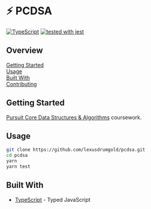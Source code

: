 # :zap: PCDSA

[![TypeScript](https://badgen.net/badge/-/typescript?icon=typescript&label)](https://www.typescriptlang.org/)
[![tested with jest](https://img.shields.io/badge/tested_with-jest-99424f.svg)](https://github.com/facebook/jest)

## Overview

[Getting Started](#getting-started)  
[Usage](#usage)  
[Built With](#built-with)  
[Contributing](docs/CONTRIBUTING.md)

## Getting Started

[Pursuit Core Data Structures & Algorithms][1] coursework.

## Usage

```zsh
git clone https://github.com/lexusdrumgold/pcdsa.git
cd pcdsa
yarn
yarn test
```

## Built With

- [TypeScript][2] - Typed JavaScript

[1]: https://github.com/lexusdrumgold/Pursuit-Core-DSA
[2]: https://www.typescriptlang.org/
